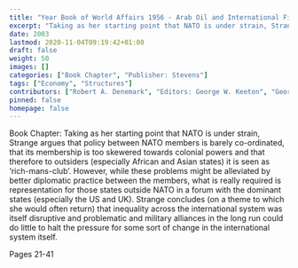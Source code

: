 ```yaml
---
title: "Year Book of World Affairs 1956 - Arab Oil and International Finance"
excerpt: "Taking as her starting point that NATO is under strain, Strange argues that policy between NATO members is barely co-ordinated, that its membership is too skewered towards colonial powers and that therefore to outsiders (especially African and Asian states) it is seen as ‘rich-mans-club’. However, while these problems might be alleviated by better diplomatic practice between the members, what is really required is representation for those states outside NATO in a forum with the dominant states (especially the US and UK). Strange concludes (on a theme to which she would often return) that inequality across the international system was itself disruptive and problematic and military alliances in the long run could do little to halt the pressure for some sort of change in the international system itself."
date: 2003
lastmod: 2020-11-04T09:19:42+01:00
draft: false
weight: 50
images: []
categories: ["Book Chapter", "Publisher: Stevens"]
tags: ["Economy", "Structures"]
contributors: ["Robert A. Denemark", "Editors: George W. Keeton", "George Schwarzenberger"]
pinned: false
homepage: false
---
```


Book Chapter: Taking as her starting point that NATO is under strain, Strange argues that policy between NATO members is barely co-ordinated, that its membership is too skewered towards colonial powers and that therefore to outsiders (especially African and Asian states) it is seen as ‘rich-mans-club’. However, while these problems might be alleviated by better diplomatic practice between the members, what is really required is representation for those states outside NATO in a forum with the dominant states (especially the US and UK). Strange concludes (on a theme to which she would often return) that inequality across the international system was itself disruptive and problematic and military alliances in the long run could do little to halt the pressure for some sort of change in the international system itself.


Pages 21-41
